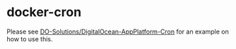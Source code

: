 # docker-cron

Please see [DO-Solutions/DigitalOcean-AppPlatform-Cron](https://github.com/DO-Solutions/DigitalOcean-AppPlatform-Cron) for an example on how to use this.
